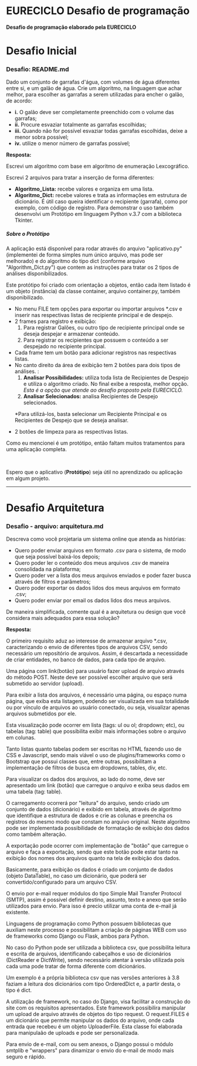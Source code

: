 # EURECICLO Desafio de programação
<b>Desafio de programação elaborado pela EURECICLO</b>

<h1>Desafio Inicial</h1>
<h3>Desafio: README.md</h3>
<p>Dado um conjunto de garrafas d'água, com volumes de água diferentes entre si, e um galão de água. Crie um algoritmo, na linguagem que achar melhor, para escolher as garrafas a serem utilizadas para encher o galão, de acordo:</p>
<ul>
        <li><b>i.</b> O galão deve ser completamente preenchido com o volume das garrafas;</li>
        <li><b>ii.</b> Procure esvaziar totalmente as garrafas escolhidas;</li>
        <li><b>iii.</b> Quando não for possível esvaziar todas garrafas escolhidas, deixe a menor sobra possível;</li>
        <li><b>iv.</b> utilize o menor número de garrafas possível;</li>
</ul>
<p><b>Resposta:</b></p>
<p>Escrevi um algoritmo com base em algoritmo de enumeração Lexcográfico.</p>
<p>Escrevi 2 arquivos para tratar a inserção de forma diferentes:</b>
<ul>
 <li><b>Algoritmo_Lista:</b> recebe valores e organiza em uma lista.</li>
 <li><b>Algoritmo_Dict:</b> recebe valores e trata as informações em estrutura de dicionário. É útil caso queira identificar o recipiente (garrafa), como por exemplo, com código de registro. Para demonstrar o uso também desenvolvi um Protótipo em linguagem Python v.3.7 com a biblioteca Tkinter.</li>
</ul>
<h5>Sobre o Protótipo</h5>
<p>A aplicação está disponível para rodar através do arquivo "aplicativo.py" (implementei de forma simples num único arquivo, mas pode ser melhorado) e do algoritmo do tipo dict (conforme arquivo "Algorithm_Dict.py") que contem as instruções para tratar os 2 tipos de análises disponibilizados.</p>
<p>Este protótipo foi criado com orientação a objetos, então cada item listado é um objeto (instância) da classe container, arquivo container.py, também disponibilizado.</p>
<ul>
        <li>No menu FILE tem opções para exportar ou importar arquivos *.csv e inserir nas respectivas listas de recipiente principal e de despejo.</li>
        <li>2 frames para registro e exibição:
                <ol>
                        <li>Para registrar Galões, ou outro tipo de recipiente principal onde se deseja despejar e armazenar conteúdo.</li>
                        <li>Para registrar os recipientes que possuem o conteúdo a ser despejado no recipiente principal.</li>
                </ol>
        </li>
        <li>Cada frame tem um botão para adicionar registros nas respectivas listas.</li>
        <li>No canto direito da área de exibição tem 2 botões para dois tipos de análises. :
                <ol>
                        <li><b>Analisar Possibilidades:</b> utiliza toda lista de Recipientes de Despejo e utiliza o algoritmo criado. No final exibe a resposta, melhor opção. <i>Esta é a opção que atende ao desafio proposto pela EURECICLO.</i></li>
                        <li><b>Analisar Selecionados:</b> analisa Recipientes de Despejo selecionados.</li>
                </ol>
                <p>*Para utilizá-los, basta selecionar um Recipiente Principal e os Recipientes de Despejo que se deseja analisar.</p>
        </li>
        <li>2 botões de limpeza para as respectivas listas.</li>
</ul>
<p>Como eu mencionei é um protótipo, então faltam muitos tratamentos para uma aplicação completa.</p>
<br>
<p>Espero que o aplicativo (<b>Protótipo</b>) seja útil no aprendizado ou aplicação em algum projeto.
<br>
<hr>
<h1>Desafio Arquitetura</h1>

<h3>Desafio - arquivo: arquitetura.md</h3>

<p>Descreva como você projetaria um sistema online que atenda as histórias:</p>
 <ul>
    <li>Quero poder enviar arquivos em formato .csv para o sistema, de modo que seja possível baixá-los depois;</li>
    <li>Quero poder ler o conteúdo dos meus arquivos .csv de maneira consolidada na plataforma;</li>
    <li>Quero poder ver a lista dos meus arquivos enviados e poder fazer busca através de filtros e parâmetros;</li>
    <li>Quero poder exportar os dados lidos dos meus arquivos em formato .csv;</li>
    <li>Quero poder enviar por email os dados lidos dos meus arquivos.</li>
</ul>
<p>De maneira simplificada, comente qual é a arquitetura ou design que você considera mais adequados para essa solução?</p>

<p><b>Resposta:</b></p>

<p>O primeiro requisito aduz ao interesse de armazenar arquivo *.csv, caracterizando o envio de diferentes tipos de arquivos CSV, sendo necessário um repositório de arquivos. Assim, é descartada a necessidade de criar entidades, no banco de dados, para cada tipo de arquivo.</p>
<p>Uma página com link(botão) para usuário fazer upload de arquivo através do método POST. Neste deve ser possível escolher arquivo que será submetido ao servidor (upload).</p>
<p>Para exibir a lista dos arquivos, é necessário uma página, ou espaço numa página, que exiba esta listagem, podendo ser visualizada em sua totalidade ou por vínculo de arquivos ao usuário conectado, ou seja, visualizar apenas arquivos submetidos por ele.</p>
<p>Esta visualização pode ocorrer em lista (tags: ul ou ol; dropdown; etc), ou tabelas (tag: table) que possibilita exibir mais informações sobre o arquivo em colunas.</p>
<p>Tanto listas quanto tabelas podem ser escritas no HTML fazendo uso de CSS e Javascript, sendo mais viável o uso de plugins/frameworks como o Bootstrap que possui classes que, entre outras, possibilitam a implementação de filtros de busca em dropdowns, tables, div, etc.</p>
<p>Para visualizar os dados dos arquivos, ao lado do nome, deve ser apresentado um link (botão) que carregue o arquivo e exiba seus dados em uma tabela (tag: table).</p>
<p>O carregamento ocorrerá por "leitura" do arquivo, sendo criado um conjunto de dados (dicionário) e exibido em tabela, através de algoritmo que identifique a estrutura de dados e crie as colunas e preencha os registros do mesmo modo que constam no arquivo original. Neste algoritmo pode ser implementada possibilidade de formatação de exibição dos dados como também alteração.</p>
<p>A exportação pode ocorrer com implementação de "botão" que carregue o arquivo e faça a exportação, sendo que este botão pode estar tanto na exibição dos nomes dos arquivos quanto na tela de exibição dos dados.</p>
<p>Basicamente, para exibição os dados é criado um conjunto de dados (objeto DataTable), no caso um dicionário, que poderá ser convertido/configurado para um arquivo CSV.</p>
<p>O envio por e-mail requer módulos do tipo Simple Mail Transfer Protocol (SMTP), assim é possível definir destino, assunto, texto e anexo que serão utilizados para envio.  Para isso é precio utilizar uma conta de e-mail já existente.</p>
<p>Linguagens de programação como Python possuem bibliotecas que auxiliam neste processo e possibilitam a criação de páginas WEB com uso de frameworks como Django ou Flask, ambos para Python.</p>
<p>No caso do Python pode ser utilizada a biblioteca csv, que possibilita leitura e escrita de arquivos, identificando cabeçalhos e uso de dicionários (DictReader e DictWrite), sendo necessário atentar à versão utilizada pois cada uma pode tratar de forma diferente com dicionários.</p>
<p>Um exemplo é a própria biblioteca csv que nas versões anteriores à 3.8 faziam a leitura dos dicionários com tipo OrderedDict e, a partir desta, o tipo é dict.</p>
<p>A utilização de framework, no caso do Django, visa facilitar a construção do site com os requisitos apresentados. Este framework possibilira manipular um upload de arquivo através de objetos do tipo request. O request.FILES é um dicionário que permite manipular os dados do arquivo, onde cada entrada que recebeu é um objeto UploaderFile. Esta classe foi elaborada para manipulaão de uploads e pode ser personalizada.</p>
<p>Para envio de e-mail, com ou sem anexos, o Django possui o módulo smtplib e "wrappers" para dinamizar o envio do e-mail de modo mais seguro e rápido.</p>

